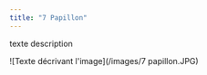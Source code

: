 ```yaml
---
title: "7 Papillon"
---
```

texte description




![Texte décrivant l'image](/images/7 papillon.JPG)